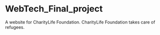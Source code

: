 # WebTech_Final_project
A website for CharityLife Foundation. CharityLife Foundation takes care of refugees.

